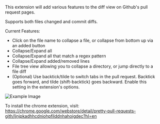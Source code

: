 This extension will add various features to the diff view on Github's pull request pages.

Supports both files changed and commit diffs.

Current Features:
- Click on the file name to collapse a file, or collapse from bottom up via an added button
- Collapse/Expand all
- Collapse/Expand all that match a regex pattern
- Collapse/Expand added/removed lines
- File tree view allowing you to collapse a directory, or jump directly to a file diff
- (Optional) Use backtick/tilde to switch tabs in the pull request. Backtick goes forward, and tilde (shift-backtick) goes backward. Enable this setting in the extension's options. 

![Example Image](https://raw.githubusercontent.com/Yatser/prettypullrequests/master/ppr_example.png)

To install the chrome extension, visit:  https://chrome.google.com/webstore/detail/pretty-pull-requests-gith/ljnjpkadhhcdniohpfilddnhahoigdec?hl=en
